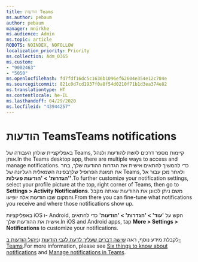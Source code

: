 ```yaml
---
title: הודעות Teams
ms.author: pebaum
author: pebaum
manager: mnirkhe
ms.audience: Admin
ms.topic: article
ROBOTS: NOINDEX, NOFOLLOW
localization_priority: Priority
ms.collection: Adm_O365
ms.custom:
- "9002463"
- "5050"
ms.openlocfilehash: fd7fdf16dc5c1636b1096ef62604e354e12c784e
ms.sourcegitcommit: 821c0d7cd1937f0a8f54d0210f71b1d3ea374e82
ms.translationtype: HT
ms.contentlocale: he-IL
ms.lasthandoff: 04/29/2020
ms.locfileid: "43944257"
---
```

# <a name="teams-notifications"></a><span data-ttu-id="d3b78-102">הודעות Teams</span><span class="sxs-lookup"><span data-stu-id="d3b78-102">Teams notifications</span></span>

<span data-ttu-id="d3b78-103">באפליקציית שולחן העבודה של Teams, קיימות מספר דרכים לגשת להודעות ולנהל אותן.</span><span class="sxs-lookup"><span data-stu-id="d3b78-103">In the Teams desktop app, there are multiple ways to access and manage notifications.</span></span> <span data-ttu-id="d3b78-104">כדי להמשיך להתאים אישית את הגדרות ההודעה שלך, בחר את תמונת הפרופיל שלךבפינה השמאלית העליונה של Teams, ולאחר מכן עבור אל **'הגדרות' > 'הודעות פעילות'**.</span><span class="sxs-lookup"><span data-stu-id="d3b78-104">To further customize your notification settings, select your profile picture at the top, right corner of Teams, then go to **Settings > Activity Notifications**.</span></span> <span data-ttu-id="d3b78-105">משם ניתן לכוונן את ההודעות שאתה מקבל והמקום שבו הודעות אלה יופיעו.</span><span class="sxs-lookup"><span data-stu-id="d3b78-105">From there you can fine-tune what notifications you receive and where those notifications show up.</span></span> 

<span data-ttu-id="d3b78-106">באפליקציות iOS ו- Android, הקש על **'עוד' > 'הגדרות' > 'הודעות'** כדי להתאים אישית את ההודעות שלך.</span><span class="sxs-lookup"><span data-stu-id="d3b78-106">In iOS and Android apps, tap **More > Settings > Notifications** to customize your notifications.</span></span>

<span data-ttu-id="d3b78-107">לקבלת מידע נוסף, ראה [שישה דברים שעליך לדעת לגבי הודעות](https://support.microsoft.com/he-IL/office/six-things-to-know-about-notifications-abb62c60-3d15-4968-b86a-42fea9c22cf4) ו[ניהול הודעות ב- Teams](https://support.office.com/article/manage-notifications-in-teams-1cc31834-5fe5-412b-8edb-43fecc78413d#ID0EAABAAA).</span><span class="sxs-lookup"><span data-stu-id="d3b78-107">For more information, please see [Six things to know about notifications](https://support.microsoft.com/he-IL/office/six-things-to-know-about-notifications-abb62c60-3d15-4968-b86a-42fea9c22cf4) and [Manage notifications in Teams](https://support.office.com/article/manage-notifications-in-teams-1cc31834-5fe5-412b-8edb-43fecc78413d#ID0EAABAAA).</span></span>
